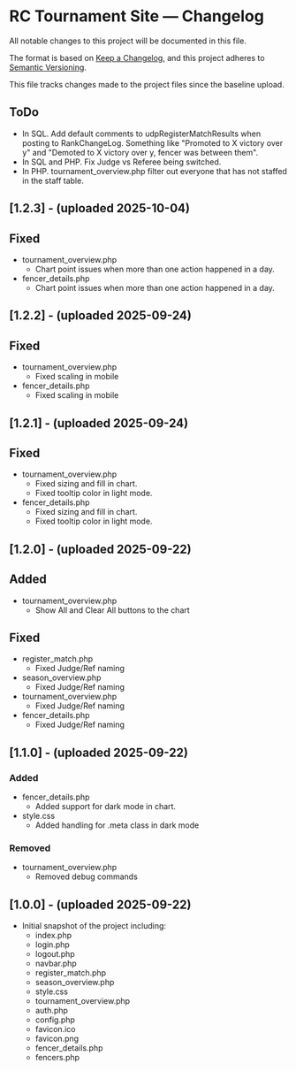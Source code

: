 # RC Tournament Site — Changelog

All notable changes to this project will be documented in this file.

The format is based on [Keep a Changelog](https://keepachangelog.com/en/1.1.0/),
and this project adheres to [Semantic Versioning](https://semver.org/spec/v2.0.0.html).

This file tracks changes made to the project files since the baseline upload.

## ToDo
- In SQL. Add default comments to udpRegisterMatchResults when posting to RankChangeLog. Something like "Promoted to X victory over y" and "Demoted to X victory over y, fencer was between them".
- In SQL and PHP. Fix Judge vs Referee being switched.
- In PHP. tournament_overview.php filter out everyone that has not staffed in the staff table.


## [1.2.3] - (uploaded 2025-10-04)
## Fixed
- tournament_overview.php
  - Chart point issues when more than one action happened in a day.
- fencer_details.php
  - Chart point issues when more than one action happened in a day.

## [1.2.2] - (uploaded 2025-09-24)
## Fixed
- tournament_overview.php
  - Fixed scaling in mobile
- fencer_details.php
  - Fixed scaling in mobile


## [1.2.1] - (uploaded 2025-09-24)
## Fixed
- tournament_overview.php
  - Fixed sizing and fill in chart.
  - Fixed tooltip color in light mode.
- fencer_details.php
  - Fixed sizing and fill in chart.
  - Fixed tooltip color in light mode.


## [1.2.0] - (uploaded 2025-09-22)
## Added
- tournament_overview.php
  - Show All and Clear All buttons to the chart

## Fixed
- register_match.php
  - Fixed Judge/Ref naming
- season_overview.php
  - Fixed Judge/Ref naming
- tournament_overview.php
  - Fixed Judge/Ref naming
- fencer_details.php
  - Fixed Judge/Ref naming

## [1.1.0] - (uploaded 2025-09-22)
### Added
- fencer_details.php
  - Added support for dark mode in chart.
- style.css
  - Added handling for .meta class in dark mode

### Removed
- tournament_overview.php
  - Removed debug commands


## [1.0.0] - (uploaded 2025-09-22)
- Initial snapshot of the project including:
  - index.php
  - login.php
  - logout.php
  - navbar.php
  - register_match.php
  - season_overview.php
  - style.css
  - tournament_overview.php
  - auth.php
  - config.php
  - favicon.ico
  - favicon.png
  - fencer_details.php
  - fencers.php
